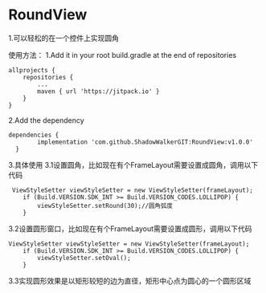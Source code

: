 # RoundView
1.可以轻松的在一个控件上实现圆角

使用方法：
  1.Add it in your root build.gradle at the end of repositories
  
    allprojects {
		repositories {
			...
			maven { url 'https://jitpack.io' }
		}
	}


  2.Add the dependency

    dependencies {
	        implementation 'com.github.ShadowWalkerGIT:RoundView:v1.0.0'
	  }


 3.具体使用
  3.1设置圆角，比如现在有个FrameLayout需要设置成圆角，调用以下代码
  
     ViewStyleSetter viewStyleSetter = new ViewStyleSetter(frameLayout);     
        if (Build.VERSION.SDK_INT >= Build.VERSION_CODES.LOLLIPOP) {	
            viewStyleSetter.setRound(30);//圆角弧度	    
        }

  3.2设置圆形窗口，比如现在有个FrameLayout需要设置成圆形，调用以下代码
  
    ViewStyleSetter viewStyleSetter = new ViewStyleSetter(frameLayout);    
        if (Build.VERSION.SDK_INT >= Build.VERSION_CODES.LOLLIPOP) {	
            viewStyleSetter.setOval();	    
        }
  3.3实现圆形效果是以矩形较短的边为直径，矩形中心点为圆心的一个圆形区域
